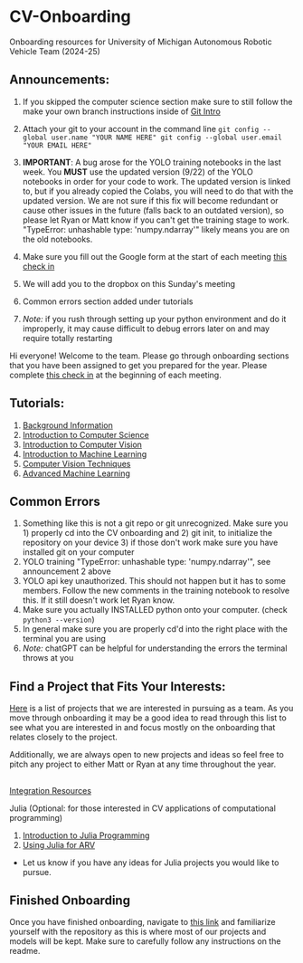 # CV-Onboarding
Onboarding resources for University of Michigan Autonomous Robotic Vehicle Team (2024-25)

## Announcements:
1) If you skipped the computer science section make sure to still follow the make your own branch instructions inside of [Git Intro](https://github.com/umigv/CV-Onboarding/blob/main/Introduction/Git_intro.md)
2) Attach your git to your account in the command line ```git config --global user.name "YOUR NAME HERE"
git config --global user.email "YOUR EMAIL HERE"```

3) **IMPORTANT**: A bug arose for the YOLO training notebooks in the last week. You **MUST** use the updated version (9/22) of the YOLO notebooks in order for your code to work. The updated version is linked to, but if you already copied the Colabs, you will need to do that with the updated version. We are not sure if this fix will become redundant or cause other issues in the future (falls back to an outdated version), so please let Ryan or Matt know if you can't get the training stage to work. "TypeError: unhashable type: 'numpy.ndarray'" likely means you are on the old notebooks.
4) Make sure you fill out the Google form at the start of each meeting [this check in](https://forms.gle/yRPz1u5exbgAoyWV6)
5) We will add you to the dropbox on this Sunday's meeting
6) Common errors section added under tutorials
7) *Note:* if you rush through setting up your python environment and do it improperly, it may cause difficult to debug errors later on and may require totally restarting

Hi everyone! Welcome to the team. Please go through onboarding sections that you have been assigned to get you prepared for the year. Please complete [this check in](https://forms.gle/yRPz1u5exbgAoyWV6) at the beginning of each meeting.


## Tutorials:
1. [Background Information](./Introduction/background_info.md)
2. [Introduction to Computer Science](./Introduction/cs_intro.md)
3. [Introduction to Computer Vision](./Introduction/cv_intro.md)
4. [Introduction to Machine Learning](./Machine_Learning/ml_intro.md)
5. [Computer Vision Techniques](./CV_Techniques/cv_advanced.md)
6. [Advanced Machine Learning](./Machine_Learning/ml_advanced.md)

## Common Errors
1. Something like this is not a git repo or git unrecognized. Make sure you 1) properly cd into the CV onboarding and 2) git init, to initialize the repository on your device 3) if those don't work make sure you have installed git on your computer
3. YOLO training  "TypeError: unhashable type: 'numpy.ndarray'", see announcement 2 above
4. YOLO api key unauthorized. This should not happen but it has to some members. Follow the new comments in the training notebook to resolve this. If it still doesn't work let Ryan know.
5. Make sure you actually INSTALLED python onto your computer. (check `python3 --version`)
6. In general make sure you are properly cd'd into the right place with the terminal you are using
7. *Note:* chatGPT can be helpful for understanding the errors the terminal throws at you

## Find a Project that Fits Your Interests:
[Here](https://docs.google.com/document/d/1ef634SJfdRXIakzqJhP0OFhtHrR2Q5_G9onW3h-ZJHI/edit) is a list of projects that we are interested in pursuing as a team. As you move through onboarding it may be a good idea to read through this list to see what you are interested in and focus mostly on the onboarding that relates closely to the project. 

Additionally, we are always open to new projects and ideas so feel free to pitch any project to either Matt or Ryan at any time throughout the year.

##

[Integration Resources](./Integration/integration.md) 

Julia (Optional: for those interested in CV applications of computational programming)
1. [Introduction to Julia Programming](./Julia/julia_intro.md)
2. [Using Julia for ARV](./Julia/julia_advanced.md)
- Let us know if you have any ideas for Julia projects you would like to pursue.



## Finished Onboarding
Once you have finished onboarding, navigate to [this link](https://github.com/umigv/UMARV-CV-ScenePerception) and familiarize yourself with the repository as this is where most of our projects and models will be kept. Make sure to carefully follow any instructions on the readme.
